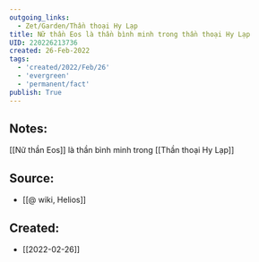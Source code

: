 ```yaml
---
outgoing_links:
  - Zet/Garden/Thần thoại Hy Lạp
title: Nữ thần Eos là thần bình minh trong thần thoại Hy Lạp
UID: 220226213736
created: 26-Feb-2022
tags:
  - 'created/2022/Feb/26'
  - 'evergreen'
  - 'permanent/fact'
publish: True
---
```

## Notes:
[[Nữ thần Eos]] là thần bình minh trong [[Thần thoại Hy Lạp]]

## Source:
- [[@ wiki, Helios]]




## Created:
- [[2022-02-26]]
